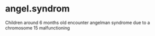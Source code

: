 # angel.syndrom
Children around 6 months old encounter angelman syndrome due to a chromosome 15 malfunctioning 
